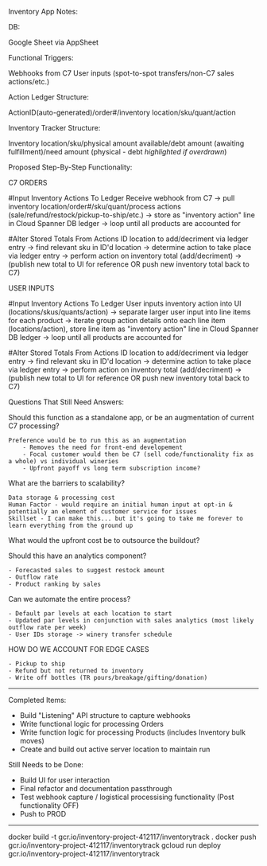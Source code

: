 Inventory App Notes:

DB: 

Google Sheet via AppSheet

Functional Triggers: 

Webhooks from C7
User inputs (spot-to-spot transfers/non-C7 sales actions/etc.)

Action Ledger Structure:

ActionID(auto-generated)/order#/inventory location/sku/quant/action

Inventory Tracker Structure:

Inventory location/sku/physical amount available/debt amount (awaiting fulfillment)/need amount (physical - debt *highlighted if overdrawn*)

Proposed Step-By-Step Functionality:

C7 ORDERS

#Input Inventory Actions To Ledger
Receive webhook from C7 -> pull inventory location/order#/sku/quant/process actions (sale/refund/restock/pickup-to-ship/etc.) -> store as "inventory action" line in Cloud Spanner DB ledger -> loop until all products are accounted for

#Alter Stored Totals From Actions
ID location to add/decriment via ledger entry -> find relevant sku in ID'd location -> determine action to take place via ledger entry -> perform action on inventory total (add/decriment) -> (publish new total to UI for reference OR push new inventory total back to C7)

USER INPUTS

#Input Inventory Actions To Ledger
User inputs inventory action into UI (locations/skus/quants/action) -> separate larger user input into line items for each product -> iterate group action details onto each line item (locations/action), store line item as "inventory action" line in Cloud Spanner DB ledger -> loop until all products are accounted for

#Alter Stored Totals From Actions
ID location to add/decriment via ledger entry -> find relevant sku in ID'd location -> determine action to take place via ledger entry -> perform action on inventory total (add/decriment) -> (publish new total to UI for reference OR push new inventory total back to C7)

Questions That Still Need Answers:

Should this function as a standalone app, or be an augmentation of current C7 processing?

	Preference would be to run this as an augmentation
		- Removes the need for front-end developement
		- Focal customer would then be C7 (sell code/functionality fix as a whole) vs individual wineries
		- Upfront payoff vs long term subscription income?

What are the barriers to scalability?

	Data storage & processing cost
	Human Factor - would require an initial human input at opt-in & potentially an element of customer service for issues
	Skillset - I can make this... but it's going to take me forever to learn everything from the ground up

What would the upfront cost be to outsource the buildout?

Should this have an analytics component?

	- Forecasted sales to suggest restock amount
	- Outflow rate 
	- Product ranking by sales

Can we automate the entire process?

	- Default par levels at each location to start
	- Updated par levels in conjunction with sales analytics (most likely outflow rate per week)
	- User IDs storage -> winery transfer schedule

HOW DO WE ACCOUNT FOR EDGE CASES

	- Pickup to ship
	- Refund but not returned to inventory
	- Write off bottles (TR pours/breakage/gifting/donation)

*******************************************************************************

Completed Items:

- Build "Listening" API structure to capture webhooks
- Write functional logic for processing Orders
- Write function logic for processing Products (includes Inventory bulk moves)
- Create and build out active server location to maintain run

Still Needs to be Done:

- Build UI for user interaction
- Final refactor and documentation passthrough
- Test webhook capture / logistical processising functionality (Post functionality OFF)
- Push to PROD

*******************************************************************************

docker build -t gcr.io/inventory-project-412117/inventorytrack .
docker push gcr.io/inventory-project-412117/inventorytrack
gcloud run deploy gcr.io/inventory-project-412117/inventorytrack

